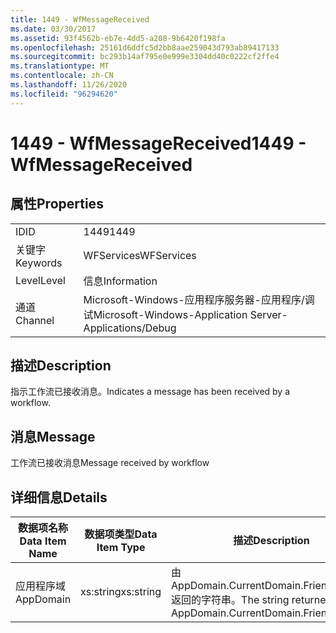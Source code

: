 ```yaml
---
title: 1449 - WfMessageReceived
ms.date: 03/30/2017
ms.assetid: 93f4562b-eb7e-4dd5-a208-9b6420f198fa
ms.openlocfilehash: 25161d6ddfc5d2bb8aae259043d793ab89417133
ms.sourcegitcommit: bc293b14af795e0e999e3304dd40c0222cf2ffe4
ms.translationtype: MT
ms.contentlocale: zh-CN
ms.lasthandoff: 11/26/2020
ms.locfileid: "96294620"
---
```

# <a name="1449---wfmessagereceived"></a><span data-ttu-id="51c28-102">1449 - WfMessageReceived</span><span class="sxs-lookup"><span data-stu-id="51c28-102">1449 - WfMessageReceived</span></span>

## <a name="properties"></a><span data-ttu-id="51c28-103">属性</span><span class="sxs-lookup"><span data-stu-id="51c28-103">Properties</span></span>  
  
|||  
|-|-|  
|<span data-ttu-id="51c28-104">ID</span><span class="sxs-lookup"><span data-stu-id="51c28-104">ID</span></span>|<span data-ttu-id="51c28-105">1449</span><span class="sxs-lookup"><span data-stu-id="51c28-105">1449</span></span>|  
|<span data-ttu-id="51c28-106">关键字</span><span class="sxs-lookup"><span data-stu-id="51c28-106">Keywords</span></span>|<span data-ttu-id="51c28-107">WFServices</span><span class="sxs-lookup"><span data-stu-id="51c28-107">WFServices</span></span>|  
|<span data-ttu-id="51c28-108">Level</span><span class="sxs-lookup"><span data-stu-id="51c28-108">Level</span></span>|<span data-ttu-id="51c28-109">信息</span><span class="sxs-lookup"><span data-stu-id="51c28-109">Information</span></span>|  
|<span data-ttu-id="51c28-110">通道</span><span class="sxs-lookup"><span data-stu-id="51c28-110">Channel</span></span>|<span data-ttu-id="51c28-111">Microsoft-Windows-应用程序服务器-应用程序/调试</span><span class="sxs-lookup"><span data-stu-id="51c28-111">Microsoft-Windows-Application Server-Applications/Debug</span></span>|  
  
## <a name="description"></a><span data-ttu-id="51c28-112">描述</span><span class="sxs-lookup"><span data-stu-id="51c28-112">Description</span></span>  

 <span data-ttu-id="51c28-113">指示工作流已接收消息。</span><span class="sxs-lookup"><span data-stu-id="51c28-113">Indicates a message has been received by a workflow.</span></span>  
  
## <a name="message"></a><span data-ttu-id="51c28-114">消息</span><span class="sxs-lookup"><span data-stu-id="51c28-114">Message</span></span>  

 <span data-ttu-id="51c28-115">工作流已接收消息</span><span class="sxs-lookup"><span data-stu-id="51c28-115">Message received by workflow</span></span>  
  
## <a name="details"></a><span data-ttu-id="51c28-116">详细信息</span><span class="sxs-lookup"><span data-stu-id="51c28-116">Details</span></span>  
  
|<span data-ttu-id="51c28-117">数据项名称</span><span class="sxs-lookup"><span data-stu-id="51c28-117">Data Item Name</span></span>|<span data-ttu-id="51c28-118">数据项类型</span><span class="sxs-lookup"><span data-stu-id="51c28-118">Data Item Type</span></span>|<span data-ttu-id="51c28-119">描述</span><span class="sxs-lookup"><span data-stu-id="51c28-119">Description</span></span>|  
|--------------------|--------------------|-----------------|  
|<span data-ttu-id="51c28-120">应用程序域</span><span class="sxs-lookup"><span data-stu-id="51c28-120">AppDomain</span></span>|<span data-ttu-id="51c28-121">xs:string</span><span class="sxs-lookup"><span data-stu-id="51c28-121">xs:string</span></span>|<span data-ttu-id="51c28-122">由 AppDomain.CurrentDomain.FriendlyName 返回的字符串。</span><span class="sxs-lookup"><span data-stu-id="51c28-122">The string returned by AppDomain.CurrentDomain.FriendlyName.</span></span>|
